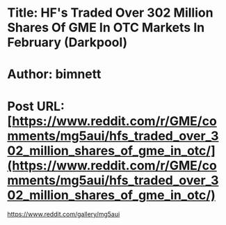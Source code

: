 # Title: HF's Traded Over 302 Million Shares Of GME In OTC Markets In February (Darkpool)
# Author: bimnett
# Post URL: [https://www.reddit.com/r/GME/comments/mg5aui/hfs_traded_over_302_million_shares_of_gme_in_otc/](https://www.reddit.com/r/GME/comments/mg5aui/hfs_traded_over_302_million_shares_of_gme_in_otc/)


https://www.reddit.com/gallery/mg5aui